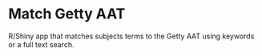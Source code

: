 # Match Getty AAT

R/Shiny app that matches subjects terms to the Getty AAT using keywords or a full text search.